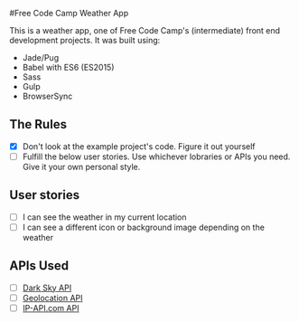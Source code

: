 #Free Code Camp Weather App

This is a weather app, one of Free Code Camp's (intermediate) front 
end development projects. It was built using:

- Jade/Pug
- Babel with ES6 (ES2015)
- Sass
- Gulp
- BrowserSync

## The Rules

- [x] Don't look at the example project's code. Figure it out yourself
- [ ] Fulfill the below user stories. Use whichever lobraries or APIs you need. Give it your own personal style.

## User stories

- [ ] I can see the weather in my current location
- [ ] I can see a different icon or background image depending on the weather

## APIs Used

- [ ] [Dark Sky API](https://darksky.net/dev/)
- [ ] [Geolocation API](https://developer.mozilla.org/en-US/docs/Web/API/Geolocation/Using_geolocation)
- [ ] [IP-API.com API](http://ip-api.com/)